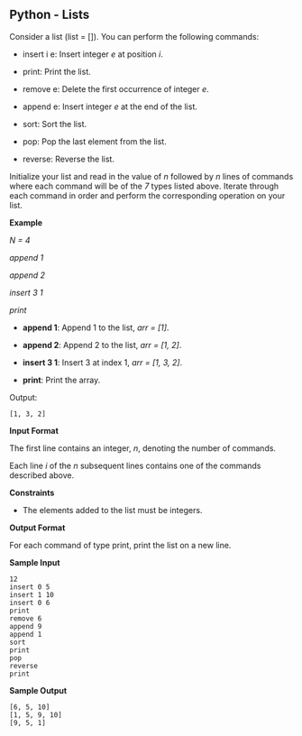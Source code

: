 ## Python - Lists

Consider a list (list = []). You can perform the following commands:

* insert i e: Insert integer *e* at position *i*.

* print: Print the list.

* remove e: Delete the first occurrence of integer *e*.

* append e: Insert integer *e* at the end of the list.

* sort: Sort the list.

* pop: Pop the last element from the list.

* reverse: Reverse the list.

Initialize your list and read in the value of *n* followed by *n* lines of commands where each command will be of the *7* types listed above. Iterate through each command in order and perform the corresponding operation on your list. 

**Example**

*N = 4*

*append 1*

*append 2*

*insert 3 1*

*print*

* **append 1**: Append 1 to the list, *arr = [1]*.

* **append 2**: Append 2 to the list, *arr = [1, 2]*.

* **insert 3 1**: Insert 3 at index 1, *arr = [1, 3, 2]*.

* **print**: Print the array.

Output:

```
[1, 3, 2]
```

**Input Format**

The first line contains an integer, *n*, denoting the number of commands.

Each line *i* of the *n* subsequent lines contains one of the commands described above.

**Constraints**

* The elements added to the list must be integers.

**Output Format**

For each command of type print, print the list on a new line.

**Sample Input**

```
12
insert 0 5
insert 1 10
insert 0 6
print
remove 6
append 9
append 1
sort
print
pop
reverse
print
```

**Sample Output**

```
[6, 5, 10]
[1, 5, 9, 10]
[9, 5, 1]
```